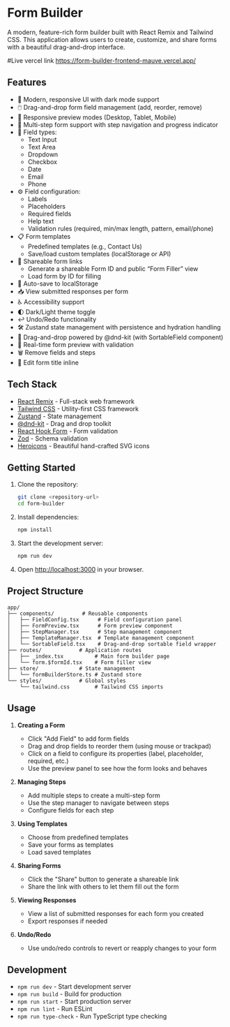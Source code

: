 # Form Builder

A modern, feature-rich form builder built with React Remix and Tailwind CSS. This application allows users to create, customize, and share forms with a beautiful drag-and-drop interface.

#Live vercel link
https://form-builder-frontend-mauve.vercel.app/
## Features

- 🎨 Modern, responsive UI with dark mode support
- 🖱️ Drag-and-drop form field management (add, reorder, remove)
- 📱 Responsive preview modes (Desktop, Tablet, Mobile)
- 🔄 Multi-step form support with step navigation and progress indicator
- 📝 Field types:
  - Text Input
  - Text Area
  - Dropdown
  - Checkbox
  - Date
  - Email
  - Phone
- ⚙️ Field configuration:
  - Labels
  - Placeholders
  - Required fields
  - Help text
  - Validation rules (required, min/max length, pattern, email/phone)
- 📋 Form templates
  - Predefined templates (e.g., Contact Us)
  - Save/load custom templates (localStorage or API)
- 🔗 Shareable form links
  - Generate a shareable Form ID and public “Form Filler” view
  - Load form by ID for filling
- 💾 Auto-save to localStorage
- 📥 View submitted responses per form
- ♿ Accessibility support
- 🌓 Dark/Light theme toggle
- ↩️ Undo/Redo functionality
- 🛠️ Zustand state management with persistence and hydration handling
- 🧩 Drag-and-drop powered by @dnd-kit (with SortableField component)
- 🧪 Real-time form preview with validation
- 🗑️ Remove fields and steps
- 📝 Edit form title inline

## Tech Stack

- [React Remix](https://remix.run/) - Full-stack web framework
- [Tailwind CSS](https://tailwindcss.com/) - Utility-first CSS framework
- [Zustand](https://github.com/pmndrs/zustand) - State management
- [@dnd-kit](https://dndkit.com/) - Drag and drop toolkit
- [React Hook Form](https://react-hook-form.com/) - Form validation
- [Zod](https://github.com/colinhacks/zod) - Schema validation
- [Heroicons](https://heroicons.com/) - Beautiful hand-crafted SVG icons

## Getting Started

1. Clone the repository:
   ```bash
   git clone <repository-url>
   cd form-builder
   ```

2. Install dependencies:
   ```bash
   npm install
   ```

3. Start the development server:
   ```bash
   npm run dev
   ```

4. Open [http://localhost:3000](http://localhost:3000) in your browser.

## Project Structure

```
app/
├── components/         # Reusable components
│   ├── FieldConfig.tsx      # Field configuration panel
│   ├── FormPreview.tsx      # Form preview component
│   ├── StepManager.tsx      # Step management component
│   ├── TemplateManager.tsx  # Template management component
│   └── SortableField.tsx    # Drag-and-drop sortable field wrapper
├── routes/            # Application routes
│   ├── _index.tsx          # Main form builder page
│   └── form.$formId.tsx    # Form filler view
├── store/             # State management
│   └── formBuilderStore.ts # Zustand store
└── styles/            # Global styles
    └── tailwind.css        # Tailwind CSS imports
```

## Usage

1. **Creating a Form**
   - Click "Add Field" to add form fields
   - Drag and drop fields to reorder them (using mouse or trackpad)
   - Click on a field to configure its properties (label, placeholder, required, etc.)
   - Use the preview panel to see how the form looks and behaves

2. **Managing Steps**
   - Add multiple steps to create a multi-step form
   - Use the step manager to navigate between steps
   - Configure fields for each step

3. **Using Templates**
   - Choose from predefined templates
   - Save your forms as templates
   - Load saved templates

4. **Sharing Forms**
   - Click the "Share" button to generate a shareable link
   - Share the link with others to let them fill out the form

5. **Viewing Responses**
   - View a list of submitted responses for each form you created
   - Export responses if needed

6. **Undo/Redo**
   - Use undo/redo controls to revert or reapply changes to your form

## Development

- `npm run dev` - Start development server
- `npm run build` - Build for production
- `npm run start` - Start production server
- `npm run lint` - Run ESLint
- `npm run type-check` - Run TypeScript type checking



